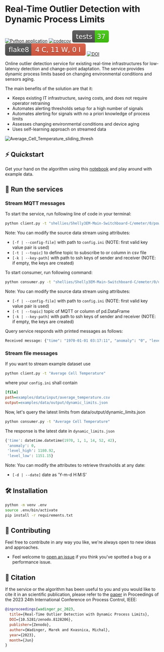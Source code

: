 # Real-Time Outlier Detection with Dynamic Process Limits

<!-- markdownlint-disable MD013 -->
[![Python application](https://github.com/MarekWadinger/online_outlier_detection/actions/workflows/python-app.yml/badge.svg)](https://github.com/MarekWadinger/online_outlier_detection/actions/workflows/python-app.yml)
[![codecov](https://codecov.io/gh/MarekWadinger/online_outlier_detection/branch/main/graph/badge.svg?token=BIS0A7CF1F)](https://codecov.io/gh/MarekWadinger/online_outlier_detection)
[![Test Status](/reports/test-badge.svg)](https://htmlpreview.github.io/?https://github.com/MarekWadinger/online_outlier_detection/blob/main/reports/junit/report/index.html)
[![Flake8 Status](/reports/flake8-badge.svg)](https://htmlpreview.github.io/?https://github.com/MarekWadinger/online_outlier_detection/blob/main/reports/flake8/report/index.html)
[![DOI](https://zenodo.org/badge/DOI/10.5281/zenodo.8128206.svg)](https://doi.org/10.5281/zenodo.8128206)
<!-- markdownlint-enable MD013 -->

Online outlier detection service for existing real-time infrastructures for
low-latency detection and change-point adaptation.
The service provides dynamic process limits based on changing environmental
conditions and sensors aging.

The main benefits of the  solution are that it:

* Keeps existing IT infrastructure, saving costs, and does
not require operator retraining
* Automates alerting thresholds setup for a high number of
signals
* Automates alerting for signals with no a priori knowledge
of process limits
* Assesses changing environmental conditions and device
aging
* Uses self-learning approach on streamed data

![Average_Cell_Temperature_sliding_thresh](https://github.com/MarekWadinger/online_outlier_detection/assets/50716630/427586d8-9858-4cf2-9aaa-1ee5407416bd)

## ⚡️ Quickstart

Get your hand on the algorithm using this
[notebook](https://github.com/MarekWadinger/online_outlier_detection/blob/main/examples/01_univariate_pc_2023.ipynb)
and play around with example data.

## 🏃 Run the services

### Stream MQTT messages

To start the service, run following line of code in your terminal:

```bash
python client.py -t "shellies/Shelly3EM-Main-Switchboard-C/emeter/0/power"
```

Note: You can modify the source data stream using attributes:

* `[-f | --config-file]` with path to `config.ini`
(NOTE: first valid key value pair is used)
* `[-t | --topic]` to define topic to subscribe to or column in csv file
* `[-k | --key-path]` with path to ssh keys of sender and receiver
(NOTE: if empty, the keys are created)

To start consumer, run following command:

<!-- markdownlint-disable MD013 -->
```bash
python consumer.py -t "shellies/Shelly3EM-Main-Switchboard-C/emeter/0/dynamic_limits"
```
<!-- markdownlint-enable MD013 -->

Note: You can modify the source data stream using attributes:

* `[-f | --config-file]` with path to `config.ini`
(NOTE: first valid key value pair is used)
* `[-t | --topic]` topic of MQTT or column of pd.DataFrame
* `[-k | --key-path]` with path to ssh keys of sender and receiver
(NOTE: if empty, the keys are created)

Query service responds with printed messages as follows:

<!-- markdownlint-disable MD013 -->
```bash
Received message: {"time": "1970-01-01 03:17:11", "anomaly": "0", "level_high":"658.396223558289", "level_low": "635.8731097750442"}
```
<!-- markdownlint-enable MD013 -->

### Stream file messages

If you want to stream example dataset use

```bash
python client.py -t "Average Cell Temperature"
```

where your `config.ini` shall contain

```ini
[file]
path=examples/data/input/average_temperature.csv
output=examples/data/output/dynamic_limits.json
```

Now, let's query the latest limits from data/output/dynamic_limits.json

```bash
python consumer.py -t "Average Cell Temperature"
```

The response is the latest date in `dynamic_limits.json`

```python
{'time': datetime.datetime(1970, 1, 1, 14, 52, 42),
 'anomaly': 0,
 'level_high': 1180.92,
 'level_low': 1151.15}
```

Note: You can modify the attributes to retrieve thrasholds at any date:

* `[-d | --date]` date as 'Y-m-d H:M:S'

## 🛠 Installation

```bash
python -m venv .env
source .env/bin/activate
pip install -r requirements.txt
```

## 👐 Contributing

Feel free to contribute in any way you like, we're always open to new ideas and
approaches.

* Feel welcome to
[open an issue](https://github.com/MarekWadinger/online_outlier_detection/issues/new/choose)
if you think you've spotted a bug or a performance issue.

<!--
## 🤝 Affiliations

<p align="center">
  <img width="70%" src="" alt="affiliations">
</p>
-->

## 💬 Citation

If the service or the algorithm has been useful to you and you would like to
cite it in an scientific publication, please refer to the
[paper](https://doi.org/10.5281/zenodo.8128206)
in Proceedings of the 2023 24th International Conference on Process Control,
IEEE:

```bibtex
@inproceedings{wadinger_pc_2023,
  title={Real-Time Outlier Detection with Dynamic Process Limits},
  DOI={10.5281/zenodo.8128206},
  publisher={Zenodo},
  author={Wadinger, Marek and Kvasnica, Michal},
  year={2023},
  month={Jun}
}
```

<!--
## 📝 License

This algorithm is free and open-source software licensed under the []().
  -->
